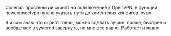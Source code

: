 Склепал простенький скрипт на подключение к OpenVPN, в функции newconnectvpn нужно указать пути до клиентских конфигов .ovpn.

Я и сам знаю что скрипт говно, можно сделать лучше, проще, быстрее и вообще все в systemd завернуть, но мне все равно. Работает и ладно.
